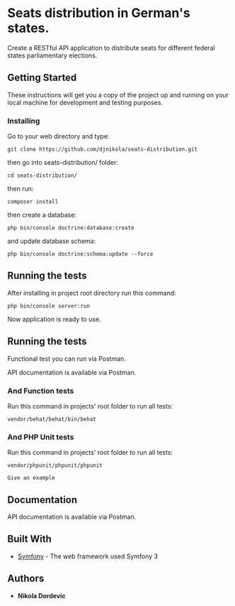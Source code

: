 # Seats distribution in German's states.

Create a RESTful API application to distribute seats for different federal states parliamentary elections.

## Getting Started

These instructions will get you a copy of the project up and running on your local machine for development and testing purposes. 

### Installing

Go to your web directory and type:
```
git clone https://github.com/djnikola/seats-distribution.git
```

then go into seats-distribution/ folder:
```
cd seats-distribution/
```

then run:
```
composer install
```

then create a database:
```
php bin/console doctrine:database:create
```

and update database schema:
```
php bin/console doctrine:schema:update --force
```

## Running the tests

After installing in project root directory run this command:
```
php bin/console server:run
```

Now application is ready to use.


## Running the tests

Functional test you can run via Postman.

API documentation is available via Postman.

<div class="postman-run-button"
data-postman-action="collection/import"
data-postman-var-1="de320413b2f1b4fb9731"></div>
<script type="text/javascript">
  (function (p,o,s,t,m,a,n) {
    !p[s] && (p[s] = function () { (p[t] || (p[t] = [])).push(arguments); });
    !o.getElementById(s+t) && o.getElementsByTagName("head")[0].appendChild((
      (n = o.createElement("script")),
      (n.id = s+t), (n.async = 1), (n.src = m), n
    ));
  }(window, document, "_pm", "PostmanRunObject", "https://run.pstmn.io/button.js"));
</script>

### And Function tests

Run this command in projects' root folder to run all tests:
```
vendor/behat/behat/bin/behat
```

### And PHP Unit tests

Run this command in projects' root folder to run all tests:
```
vendor/phpunit/phpunit/phpunit
```

```
Give an example
```

## Documentation 

API documentation is available via Postman.

<div class="postman-run-button"
data-postman-action="collection/import"
data-postman-var-1="de320413b2f1b4fb9731"></div>
<script type="text/javascript">
  (function (p,o,s,t,m,a,n) {
    !p[s] && (p[s] = function () { (p[t] || (p[t] = [])).push(arguments); });
    !o.getElementById(s+t) && o.getElementsByTagName("head")[0].appendChild((
      (n = o.createElement("script")),
      (n.id = s+t), (n.async = 1), (n.src = m), n
    ));
  }(window, document, "_pm", "PostmanRunObject", "https://run.pstmn.io/button.js"));
</script>

## Built With

* [Symfony](https://symfony.com/) - The web framework used Symfony 3

## Authors

* **Nikola Dordevic**
